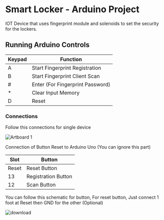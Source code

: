 # Smart Locker - Arduino Project
IOT Device that uses fingerprint module and solenoids to set the security for the lockers. 

## Running Arduino Controls 

| Keypad  | Function |
| ------------- | ------------- |
| A  | Start Fingerprint Registration  |
| B  | Start Fingerprint Client Scan  |
| #  | Enter (For Fingerprint Password)  |
| *  | Clear Input Memory  |
| D  | Reset  |

### Connections
Follow this connections for single device 

![Artboard 1](https://user-images.githubusercontent.com/28371423/174103317-fda46036-f3eb-4fb4-9538-f7e52da353d5.png)



Connection of Button Reset to Arduino Uno  (You can ignore this part)

| Slot  | Button |
| ------------- | ------------- |
| Reset  | Reset Button  |
| 13  | Registration Button  |
| 12  | Scan Button  | 

You can follow this schematic for button, For reset button, Just connect 1 foot at Reset then GND for the other  (Optional)

![download](https://user-images.githubusercontent.com/28371423/172420948-8963761a-04c7-443e-a635-87ecfc8eec77.png)
